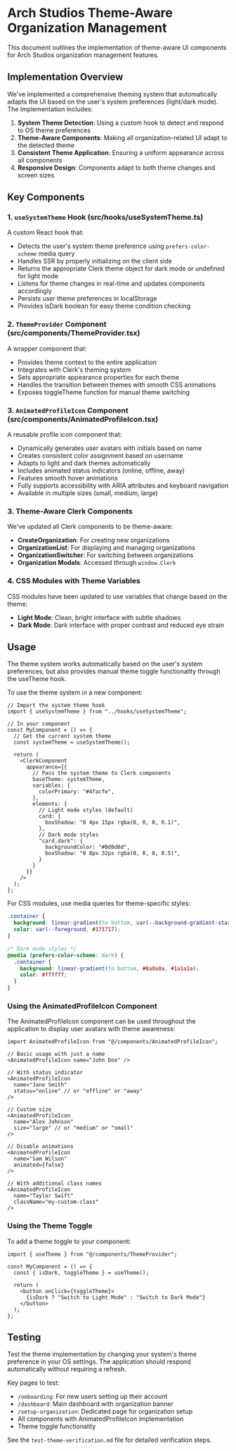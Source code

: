 # Arch Studios Theme-Aware Organization Management

This document outlines the implementation of theme-aware UI components for Arch Studios organization management features.

## Implementation Overview

We've implemented a comprehensive theming system that automatically adapts the UI based on the user's system preferences (light/dark mode). The implementation includes:

1. **System Theme Detection**: Using a custom hook to detect and respond to OS theme preferences
2. **Theme-Aware Components**: Making all organization-related UI adapt to the detected theme
3. **Consistent Theme Application**: Ensuring a uniform appearance across all components
4. **Responsive Design**: Components adapt to both theme changes and screen sizes

## Key Components

### 1. `useSystemTheme` Hook (src/hooks/useSystemTheme.ts)

A custom React hook that:
- Detects the user's system theme preference using `prefers-color-scheme` media query
- Handles SSR by properly initializing on the client side
- Returns the appropriate Clerk theme object for dark mode or undefined for light mode
- Listens for theme changes in real-time and updates components accordingly
- Persists user theme preferences in localStorage
- Provides isDark boolean for easy theme condition checking

### 2. `ThemeProvider` Component (src/components/ThemeProvider.tsx)

A wrapper component that:
- Provides theme context to the entire application
- Integrates with Clerk's theming system
- Sets appropriate appearance properties for each theme
- Handles the transition between themes with smooth CSS animations
- Exposes toggleTheme function for manual theme switching

### 3. `AnimatedProfileIcon` Component (src/components/AnimatedProfileIcon.tsx)

A reusable profile icon component that:
- Dynamically generates user avatars with initials based on name
- Creates consistent color assignment based on username
- Adapts to light and dark themes automatically
- Includes animated status indicators (online, offline, away)
- Features smooth hover animations
- Fully supports accessibility with ARIA attributes and keyboard navigation
- Available in multiple sizes (small, medium, large)

### 3. Theme-Aware Clerk Components

We've updated all Clerk components to be theme-aware:
- **CreateOrganization**: For creating new organizations
- **OrganizationList**: For displaying and managing organizations
- **OrganizationSwitcher**: For switching between organizations
- **Organization Modals**: Accessed through `window.Clerk`

### 4. CSS Modules with Theme Variables

CSS modules have been updated to use variables that change based on the theme:
- **Light Mode**: Clean, bright interface with subtle shadows
- **Dark Mode**: Dark interface with proper contrast and reduced eye strain

## Usage

The theme system works automatically based on the user's system preferences, but also provides manual theme toggle functionality through the useTheme hook.

To use the theme system in a new component:

```tsx
// Import the system theme hook
import { useSystemTheme } from "../hooks/useSystemTheme";

// In your component
const MyComponent = () => {
  // Get the current system theme
  const systemTheme = useSystemTheme();
  
  return (
    <ClerkComponent
      appearance={{
        // Pass the system theme to Clerk components
        baseTheme: systemTheme,
        variables: {
          colorPrimary: "#4facfe",
        },
        elements: {
          // Light mode styles (default)
          card: {
            boxShadow: "0 4px 15px rgba(0, 0, 0, 0.1)",
          },
          // Dark mode styles
          "card.dark": {
            backgroundColor: "#0d0d0d",
            boxShadow: "0 8px 32px rgba(0, 0, 0, 0.5)",
          }
        }
      }}
    />
  );
};
```

For CSS modules, use media queries for theme-specific styles:

```css
.container {
  background: linear-gradient(to bottom, var(--background-gradient-start, #f8f8f8), var(--background-gradient-end, #e8e8e8));
  color: var(--foreground, #171717);
}

/* Dark mode styles */
@media (prefers-color-scheme: dark) {
  .container {
    background: linear-gradient(to bottom, #0a0a0a, #1a1a1a);
    color: #ffffff;
  }
}
```

### Using the AnimatedProfileIcon Component

The AnimatedProfileIcon component can be used throughout the application to display user avatars with theme awareness:

```tsx
import AnimatedProfileIcon from "@/components/AnimatedProfileIcon";

// Basic usage with just a name
<AnimatedProfileIcon name="John Doe" />

// With status indicator
<AnimatedProfileIcon 
  name="Jane Smith" 
  status="online" // or "offline" or "away"
/>

// Custom size
<AnimatedProfileIcon 
  name="Alex Johnson" 
  size="large" // or "medium" or "small"
/>

// Disable animations
<AnimatedProfileIcon 
  name="Sam Wilson" 
  animated={false}
/>

// With additional class names
<AnimatedProfileIcon 
  name="Taylor Swift" 
  className="my-custom-class"
/>
```

### Using the Theme Toggle

To add a theme toggle to your component:

```tsx
import { useTheme } from "@/components/ThemeProvider";

const MyComponent = () => {
  const { isDark, toggleTheme } = useTheme();
  
  return (
    <button onClick={toggleTheme}>
      {isDark ? "Switch to Light Mode" : "Switch to Dark Mode"}
    </button>
  );
};
```

## Testing

Test the theme implementation by changing your system's theme preference in your OS settings. The application should respond automatically without requiring a refresh.

Key pages to test:
- `/onboarding`: For new users setting up their account
- `/dashboard`: Main dashboard with organization banner
- `/setup-organization`: Dedicated page for organization setup
- All components with AnimatedProfileIcon implementation
- Theme toggle functionality

See the `test-theme-verification.md` file for detailed verification steps.
